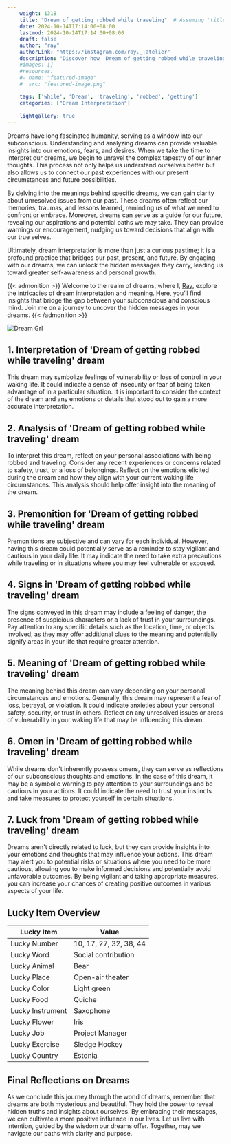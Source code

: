 ```yaml
---
    weight: 1318
    title: "Dream of getting robbed while traveling"  # Assuming 'title' column exists
    date: 2024-10-14T17:14:00+08:00
    lastmod: 2024-10-14T17:14:00+08:00
    draft: false
    author: "ray"
    authorLink: "https://instagram.com/ray._.atelier"
    description: "Discover how 'Dream of getting robbed while traveling' can interpret your future and uncover its significant meanings in your life."
    #images: []
    #resources:
    #- name: "featured-image"
    #  src: "featured-image.png"
    
    tags: ['while', 'Dream', 'traveling', 'robbed', 'getting']
    categories: ["Dream Interpretation"]
    
    lightgallery: true
---
```

    
Dreams have long fascinated humanity, serving as a window into our subconscious. Understanding and analyzing dreams can provide valuable insights into our emotions, fears, and desires. When we take the time to interpret our dreams, we begin to unravel the complex tapestry of our inner thoughts. This process not only helps us understand ourselves better but also allows us to connect our past experiences with our present circumstances and future possibilities.

By delving into the meanings behind specific dreams, we can gain clarity about unresolved issues from our past. These dreams often reflect our memories, traumas, and lessons learned, reminding us of what we need to confront or embrace. Moreover, dreams can serve as a guide for our future, revealing our aspirations and potential paths we may take. They can provide warnings or encouragement, nudging us toward decisions that align with our true selves.

Ultimately, dream interpretation is more than just a curious pastime; it is a profound practice that bridges our past, present, and future. By engaging with our dreams, we can unlock the hidden messages they carry, leading us toward greater self-awareness and personal growth.

{{< admonition >}}
Welcome to the realm of dreams, where I, [Ray](https://instagram.com/ray._.atelier), explore the intricacies of dream interpretation and meaning. Here, you’ll find insights that bridge the gap between your subconscious and conscious mind. Join me on a journey to uncover the hidden messages in your dreams.
{{< /admonition >}}

![Dream Grl](https://cdn.pixabay.com/photo/2017/11/02/03/35/gothic-2910057_1280.jpg "Dream Grl")

## 1. Interpretation of 'Dream of getting robbed while traveling' dream
 This dream may symbolize feelings of vulnerability or loss of control in your waking life. It could indicate a sense of insecurity or fear of being taken advantage of in a particular situation. It is important to consider the context of the dream and any emotions or details that stood out to gain a more accurate interpretation.

## 2. Analysis of 'Dream of getting robbed while traveling' dream
 To interpret this dream, reflect on your personal associations with being robbed and traveling. Consider any recent experiences or concerns related to safety, trust, or a loss of belongings. Reflect on the emotions elicited during the dream and how they align with your current waking life circumstances. This analysis should help offer insight into the meaning of the dream.

## 3. Premonition for 'Dream of getting robbed while traveling' dream
 Premonitions are subjective and can vary for each individual. However, having this dream could potentially serve as a reminder to stay vigilant and cautious in your daily life. It may indicate the need to take extra precautions while traveling or in situations where you may feel vulnerable or exposed.

## 4. Signs in 'Dream of getting robbed while traveling' dream
 The signs conveyed in this dream may include a feeling of danger, the presence of suspicious characters or a lack of trust in your surroundings. Pay attention to any specific details such as the location, time, or objects involved, as they may offer additional clues to the meaning and potentially signify areas in your life that require greater attention.

## 5. Meaning of 'Dream of getting robbed while traveling' dream
 The meaning behind this dream can vary depending on your personal circumstances and emotions. Generally, this dream may represent a fear of loss, betrayal, or violation. It could indicate anxieties about your personal safety, security, or trust in others. Reflect on any unresolved issues or areas of vulnerability in your waking life that may be influencing this dream.

## 6. Omen in 'Dream of getting robbed while traveling' dream
 While dreams don't inherently possess omens, they can serve as reflections of our subconscious thoughts and emotions. In the case of this dream, it may be a symbolic warning to pay attention to your surroundings and be cautious in your actions. It could indicate the need to trust your instincts and take measures to protect yourself in certain situations.

## 7. Luck from 'Dream of getting robbed while traveling' dream
 Dreams aren't directly related to luck, but they can provide insights into your emotions and thoughts that may influence your actions. This dream may alert you to potential risks or situations where you need to be more cautious, allowing you to make informed decisions and potentially avoid unfavorable outcomes. By being vigilant and taking appropriate measures, you can increase your chances of creating positive outcomes in various aspects of your life.

## Lucky Item Overview
| Lucky Item          | Value              |
|---------------|--------------------|
| Lucky Number        | 10, 17, 27, 32, 38, 44  |
| Lucky Word          | Social contribution |
| Lucky Animal        | Bear |
| Lucky Place         | Open-air theater     |
| Lucky Color         | Light green     |
| Lucky Food          | Quiche      |
| Lucky Instrument    | Saxophone |
| Lucky Flower        | Iris    |
| Lucky Job           | Project Manager       |
| Lucky Exercise      | Sledge Hockey  |
| Lucky Country       | Estonia    |


##  Final Reflections on Dreams

As we conclude this journey through the world of dreams, remember that dreams are both mysterious and beautiful. They hold the power to reveal hidden truths and insights about ourselves. By embracing their messages, we can cultivate a more positive influence in our lives. Let us live with intention, guided by the wisdom our dreams offer. Together, may we navigate our paths with clarity and purpose.
